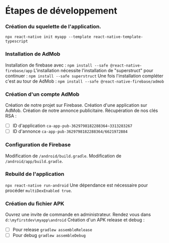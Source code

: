 # Étapes de développement

### Création du squelette de l'application.
`npx react-native init myapp --template react-native-template-typescript`

### Installation de AdMob
Installation de firebase avec : 
`npm install --safe @react-native-firebase/app`
L'installation nécessite l'installation de "superstruct" pour continuer : 
`npm install --safe superstruct`
Une fois l'installation compléter c'est au tour de AdMob : 
`npm install --safe @react-native-firebase/admob`

### Création d'un compte AdMob
Création de notre projet sur Firebase.
Création d'une application sur AdMob.
Création de notre annonce publicitaire.
Récupération de nos clés RSA : 
- [ ]  ID d'application `ca-app-pub-3629798182288364~3313283267`
- [ ]  ID d'annonce `ca-app-pub-3629798182288364/6621972884`

### Configuration de Firebase
Modification de `/android/build.gradle`.
Modification de `/android/app/build.gradle`.

### Rebuild de l'application
`npx react-native run-android`
Une dépendance est nécessaire pour procéder `multiDexEnabled true`.

### Création du fichier APK
Ouvrez une invite de commande en administrateur.
Rendez vous dans `d:\myfirstdev\myapp\android`
Création d'un APK release et debug : 
- [ ] Pour release `gradlew assembleRelease`
- [ ] Pour debug `gradlew assembleDebug`